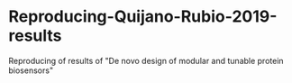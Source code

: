 # Reproducing-Quijano-Rubio-2019-results
Reproducing of results of "De novo design of modular and tunable protein biosensors"
